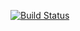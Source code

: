 [![Build Status](https://travis-ci.org/bghoang/cse110Lab5.svg?branch=master)](https://travis-ci.org/bghoang/cse110Lab5)